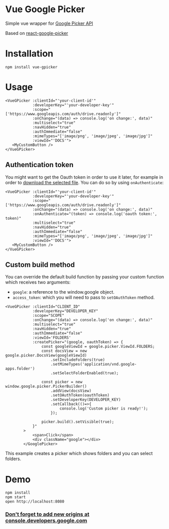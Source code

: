 Vue Google Picker
===================
Simple vue wrapper for [Google Picker API](https://developers.google.com/picker/docs/) 

Based on [react-google-picker](https://github.com/sdoomz/react-google-picker)

Installation
============
```
npm install vue-gpicker
```

Usage
=====
```
<VueGPicker :clientId="'your-client-id'"
            :developerKey="'your-developer-key'"
            :scope="['https://www.googleapis.com/auth/drive.readonly']"
            :onChange="(data) => console.log('on change:', data)"
            :multiselect="true"
            :navHidden="true"
            :authImmediate="false"
            :mimeTypes="['image/png', 'image/jpeg', 'image/jpg']"
            :viewId="'DOCS'">
   <MyCustomButton />
</VueGPicker>
```

## Authentication token

You might want to get the Oauth token in order to use it later, for example
in order to [download the selected file](https://developers.google.com/drive/v3/web/manage-downloads).
You can do so by using `onAuthenticate`:

```
<VueGPicker :clientId="'your-client-id'"
            :developerKey="'your-developer-key'"
            :scope="['https://www.googleapis.com/auth/drive.readonly']"
            :onChange="(data) => console.log('on change:', data)"
            :onAuthenticate="(token) => console.log('oauth token:', token)"
            :multiselect="true"
            :navHidden="true"
            :authImmediate="false"
            :mimeTypes="['image/png', 'image/jpeg', 'image/jpg']"
            :viewId="'DOCS'">
   <MyCustomButton />
</VueGPicker>
```

## Custom build method
You can override the default build function by passing your custom function which receives two arguments:
- `google`: a reference to the window.google object.
- `access_token`: which you will need to pass to `setOAuthToken` method.
```
<VueGPicker :clientId="CLIENT_ID"
            :developerKey="DEVELOPER_KEY"
            :scope="SCOPE"
            :onChange="(data) => console.log('on change:', data)"
            :multiselect="true"
            :navHidden="true"
            :authImmediate="false"
            :viewId='FOLDERS'
            :createPicker="(google, oauthToken) => {
                const googleViewId = google.picker.ViewId.FOLDERS;
                const docsView = new google.picker.DocsView(googleViewId)
                    .setIncludeFolders(true)
                    .setMimeTypes('application/vnd.google-apps.folder')
                    .setSelectFolderEnabled(true);

                const picker = new window.google.picker.PickerBuilder()
                    .addView(docsView)
                    .setOAuthToken(oauthToken)
                    .setDeveloperKey(DEVELOPER_KEY)
                    .setCallback(()=>{
                        console.log('Custom picker is ready!');
                    });

                picker.build().setVisible(true);
            }"
        >
            <span>Click</span>
            <div className="google"></div>
        </GooglePicker>
```
This example creates a picker which shows folders and you can select folders.


Demo
====
```
npm install
npm start
open http://localhost:8080
```

### [Don't forget to add new origins at console.developers.google.com](https://console.developers.google.com)
